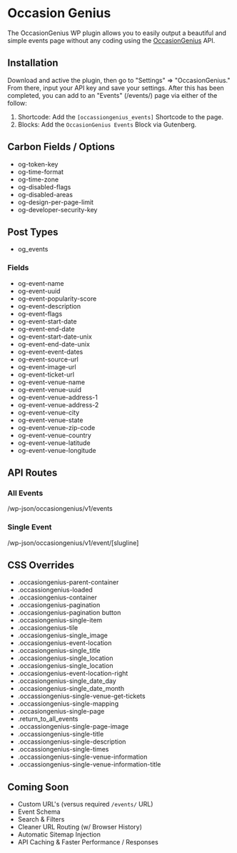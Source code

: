 # Occasion Genius

The OccasionGenius WP plugin allows you to easily output a beautiful and simple events page without any coding using the [OccasionGenius](https://occasiongenius.com/) API.

## Installation

Download and active the plugin, then go to "Settings" => "OccasionGenius."  From there, input your API key and save your settings.
After this has been completed, you can add to an "Events" (/events/) page via either of the follow:

1.  Shortcode:  Add the `[occassiongenius_events]` Shortcode to the page.
2.  Blocks:  Add the `OccasionGenius Events` Block via Gutenberg.

## Carbon Fields / Options

* og-token-key
* og-time-format
* og-time-zone
* og-disabled-flags
* og-disabled-areas
* og-design-per-page-limit
* og-developer-security-key
## Post Types
* og_events

### Fields
* og-event-name
* og-event-uuid
* og-event-popularity-score
* og-event-description
* og-event-flags
* og-event-start-date
* og-event-end-date
* og-event-start-date-unix
* og-event-end-date-unix
* og-event-event-dates
* og-event-source-url
* og-event-image-url
* og-event-ticket-url
* og-event-venue-name
* og-event-venue-uuid
* og-event-venue-address-1
* og-event-venue-address-2
* og-event-venue-city
* og-event-venue-state
* og-event-venue-zip-code
* og-event-venue-country
* og-event-venue-latitude
* og-event-venue-longitude

## API Routes

### All Events

/wp-json/occasiongenius/v1/events

### Single Event

/wp-json/occasiongenius/v1/event/[slugline]

## CSS Overrides

* .occasiongenius-parent-container
* .occassiongenius-loaded
* .occasiongenius-container
* .occasiongenius-pagination
* .occasiongenius-pagination button
* .occasiongenius-single-item 
* .occasiongenius-tile
* .occasiongenius-single_image
* .occasiongenius-event-location
* .occasiongenius-single_title
* .occasiongenius-single_location
* .occasiongenius-single_location
* .occasiongenius-event-location-right
* .occasiongenius-single_date_day
* .occasiongenius-single_date_month
* .occassiongenius-single-venue-get-tickets
* .occassiongenius-single-mapping
* .occasiongenius-single-page
* .return_to_all_events
* .occassiongenius-single-page-image
* .occassiongenius-single-title
* .occassiongenius-single-description
* .occassiongenius-single-times
* .occassiongenius-single-venue-information
* .occassiongenius-single-venue-information-title

## Coming Soon

* Custom URL's (versus required `/events/` URL)
* Event Schema
* Search & Filters
* Cleaner URL Routing (w/ Browser History)
* Automatic Sitemap Injection
* API Caching & Faster Performance / Responses